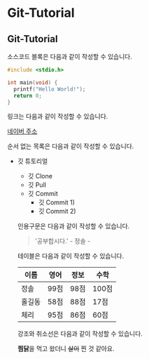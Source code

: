 # Git-Tutorial
## Git-Tutorial

소스코드 블록은 다음과 같이 작성할 수 있습니다.

```c
#include <stdio.h>

int main(void) {
  printf("Hello World!");
  return 0;
}
```

링크는 다음과 같이 작성할 수 있습니다.

[네이버 주소](https://naver.com)

순서 없는 목록은 다음과 같이 작성할 수 있습니다.

* 깃 튜토리얼
  * 깃 Clone
  * 깃 Pull
  * 깃 Commit
    * 깃 Commit 1)
    * 깃 Commit 2)
    
  인용구문은 다음과 같이 작성할 수 있습니다.
  
  > '공부합시다.' - 정솔 -
  
  테이블은 다음과 같이 작성할 수 있습니다.
  
  이름|영어|정보|수학
  ---|---|---|---|
  정솔|99점|98점|100점|
  홀길동|58점|88점|17점|
  체리|95점|86점|60점|
  
  강조와 취소선은 다음과 같이 작성할 수 있습니다.
  
  **찜닭**을 먹고 왔더니 ~~살이~~ 찐 것 같아요.
